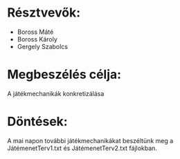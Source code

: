 # Résztvevők:
* Boross Máté
* Boross Károly
* Gergely Szabolcs

# Megbeszélés célja:
A játékmechanikák konkretizálása

# Döntések:
A mai napon további játékmechanikákat beszéltünk meg a JátémenetTerv1.txt és JátémenetTerv2.txt fájlokban.